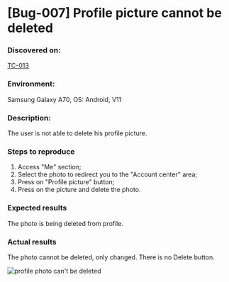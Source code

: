 # **[Bug-007] Profile picture cannot be deleted**

### **Discovered on:**

[TC-013](https://github.com/AlexandraAncaGabor/QA-Project-Huawei-Health/blob/feature/refactoring/test-cases/tc-013.md)

### **Environment:**

Samsung Galaxy A70, OS: Android, V11

### **Description:**

The user is not able to delete his profile picture.

### **Steps to reproduce**

1. Access "Me" section;
2. Select the photo to redirect you to the "Account center" area;
3. Press on "Profile picture" button;
4. Press on the picture and delete the photo.

### **Expected results**

The photo is being deleted from profile.

### **Actual results**

The photo cannot be deleted, only changed. There is no Delete button.


![profile photo can't be deleted](https://user-images.githubusercontent.com/110250127/204914854-6b197f5c-4e1f-4508-bded-adaf3d5b7f0c.jpeg)
